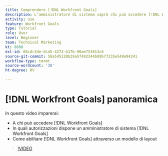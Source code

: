 ```yaml
---
title: Comprendere [!DNL Workfront Goals]
description: L’amministratore di sistema saprà chi può accedere [!DNL Workfront Goals], what permissions a system administrator has in [!DNL Workfront Goals], and how to enable [!DNL Workfront Goals] attraverso un modello di layout.
activity: use
feature: Workfront Goals
type: Tutorial
role: User
level: Beginner
team: Technical Marketing
kt: 8888
exl-id: 08cdc3de-dc45-4273-b17b-90ae753613c6
source-git-commit: 58a545120b29a5f492344b89b77235e548e94241
workflow-type: tm+mt
source-wordcount: '38'
ht-degree: 0%

---
```


# [!DNL Workfront Goals] panoramica

In questo video imparerai:

* A chi può accedere [!DNL Workfront Goals]
* In quali autorizzazioni dispone un amministratore di sistema [!DNL Workfront Goals]
* Come abilitare [!DNL Workfront Goals] attraverso un modello di layout

>[!VIDEO](https://video.tv.adobe.com/v/335182/?quality=12)
